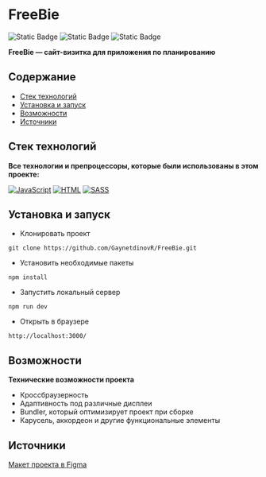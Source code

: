 # FreeBie

![Static Badge](https://img.shields.io/badge/status-done-green)
![Static Badge](https://img.shields.io/badge/done-100%25-green)
![Static Badge](https://img.shields.io/badge/petproject-purple)

**FreeBie — сайт-визитка для приложения по планированию**

## Содержание
- [Стек технологий](#stack)
- [Установка и запуск](#getting_started)
- [Возможности](#abilities)
- [Источники](#sources)

## Стек технологий
<a id="stack"></a>

**Все технологии и препроцессоры, которые были использованы в этом проекте:**

[![JavaScript](https://img.shields.io/badge/javascript-%23323330.svg?style=for-the-badge&logo=javascript&logoColor=%23F7DF1E)](#FreeBie)
[![HTML](https://img.shields.io/badge/html-%23E34F26.svg?style=for-the-badge&logo=html5&logoColor=white)](#FreeBie)
[![SASS](https://img.shields.io/badge/SASS-hotpink.svg?style=for-the-badge&logo=SASS&logoColor=white)](https://sass-lang.com/)

## Установка и запуск
<a id="getting_started"></a>

- Клонировать проект

```
git clone https://github.com/GaynetdinovR/FreeBie.git
```

- Установить необходимые пакеты

```
npm install
```

- Запустить локальный сервер

```
npm run dev
```

- Открыть в браузере

```
http://localhost:3000/
```

## Возможности
<a id="abilities"></a>

**Технические возможности проекта**

- Кроссбраузерность
- Адаптивность под различные дисплеи
- Bundler, который оптимизирует проект при сборке
- Карусель, аккордеон и другие функциональные элементы

## Источники
<a id="sources"></a>

[Макет проекта в Figma](https://www.figma.com/design/8T4byFDAV5REmnVyQlsFO1/clean_and_simple_website_freebie_work_file?t=UgwjcDrTt3n2vBzT-0)
